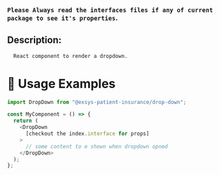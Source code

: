 ### `Please Always read the interfaces files if any of current package to see it's properties`.

## Description:

```sh
  React component to render a dropdown.
```

# 🔨 Usage Examples

```typescript
import DropDown from "@exsys-patient-insurance/drop-down";

const MyComponent = () => {
  return (
    <DropDown
      [checkout the index.interface for props]
    >
      // some content to e shown when dropdown opned
    </DropDown>
  );
};
```
